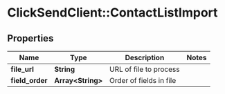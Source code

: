 # ClickSendClient::ContactListImport

## Properties
Name | Type | Description | Notes
------------ | ------------- | ------------- | -------------
**file_url** | **String** | URL of file to process | 
**field_order** | **Array&lt;String&gt;** | Order of fields in file | 


